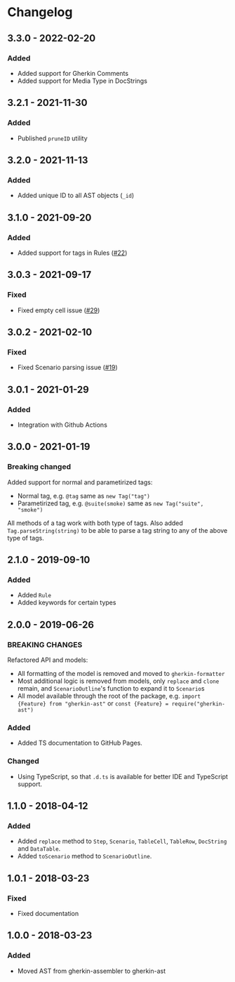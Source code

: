 # Changelog

## 3.3.0 - 2022-02-20

### Added

- Added support for Gherkin Comments
- Added support for Media Type in DocStrings

## 3.2.1 - 2021-11-30

### Added

- Published `pruneID` utility

## 3.2.0 - 2021-11-13

### Added

- Added unique ID to all AST objects (`_id`)

## 3.1.0 - 2021-09-20

### Added

- Added support for tags in Rules ([#22](https://github.com/gherking/gherkin-ast/issues/22))

## 3.0.3 - 2021-09-17

### Fixed

- Fixed empty cell issue ([#29](https://github.com/gherking/gherkin-ast/issues/29))

## 3.0.2 - 2021-02-10

### Fixed

- Fixed Scenario parsing issue ([#19](https://github.com/gherking/gherkin-ast/issues/19))

## 3.0.1 - 2021-01-29

### Added

- Integration with Github Actions

## 3.0.0 - 2021-01-19

### Breaking changed

Added support for normal and parametirized tags:

- Normal tag, e.g. `@tag` same as `new Tag("tag")`
- Parametirized tag, e.g. `@suite(smoke)` same as `new Tag("suite", "smoke")`

All methods of a tag work with both type of tags. Also added `Tag.parseString(string)` to be able to parse a tag string to any of the above type of tags.

## 2.1.0 - 2019-09-10

### Added

- Added `Rule`
- Added keywords for certain types

## 2.0.0 - 2019-06-26

### BREAKING CHANGES

Refactored API and models:
 - All formatting of the model is removed and moved to `gherkin-formatter`
 - Most additional logic is removed from models, only `replace` and `clone` remain, and `ScenarioOutline`'s function to expand it to `Scenario`s
 - All model available through the root of the package, e.g. `import {Feature} from "gherkin-ast"` or `const {Feature} = require("gherkin-ast")`

### Added

- Added TS documentation to GitHub Pages.

### Changed

- Using TypeScript, so that `.d.ts` is available for better IDE and TypeScript support.

## 1.1.0 - 2018-04-12

### Added

- Added `replace` method to `Step`, `Scenario`, `TableCell`, `TableRow`, `DocString` and `DataTable`.
- Added `toScenario` method to `ScenarioOutline`.

## 1.0.1 - 2018-03-23

### Fixed

- Fixed documentation

## 1.0.0 - 2018-03-23

### Added

- Moved AST from gherkin-assembler to gherkin-ast
